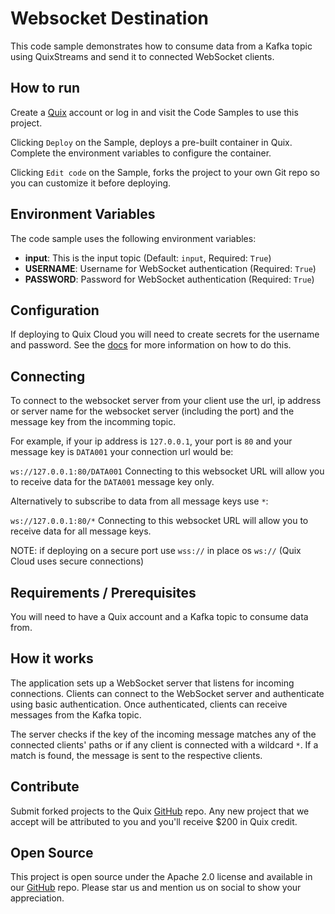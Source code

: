 # Websocket Destination

This code sample demonstrates how to consume data from a Kafka topic using QuixStreams and send it to connected WebSocket clients.

## How to run

Create a [Quix](https://portal.platform.quix.io/signup?xlink=github) account or log in and visit the Code Samples to use this project.

Clicking `Deploy` on the Sample, deploys a pre-built container in Quix. Complete the environment variables to configure the container.

Clicking `Edit code` on the Sample, forks the project to your own Git repo so you can customize it before deploying.

## Environment Variables

The code sample uses the following environment variables:

- **input**: This is the input topic (Default: `input`, Required: `True`)
- **USERNAME**: Username for WebSocket authentication (Required: `True`)
- **PASSWORD**: Password for WebSocket authentication (Required: `True`)

## Configuration

If deploying to Quix Cloud you will need to create secrets for the username and password.
See the [docs](https://quix.io/docs/deploy/secrets-management.html) for more information on how to do this.

## Connecting

To connect to the websocket server from your client use the url, ip address or server name for the websocket server (including the port) and the message key from the incomming topic.

For example, if your ip address is `127.0.0.1`, your port is `80` and your message key is `DATA001` your connection url would be:

`ws://127.0.0.1:80/DATA001` Connecting to this websocket URL will allow you to receive data for the `DATA001` message key only.

Alternatively to subscribe to data from all message keys use `*`:

`ws://127.0.0.1:80/*` Connecting to this websocket URL will allow you to receive data for all message keys.

NOTE: if deploying on a secure port use `wss://` in place os `ws://` (Quix Cloud uses secure connections)


## Requirements / Prerequisites

You will need to have a Quix account and a Kafka topic to consume data from. 

## How it works

The application sets up a WebSocket server that listens for incoming connections. Clients can connect to the WebSocket server and authenticate using basic authentication. Once authenticated, clients can receive messages from the Kafka topic.

The server checks if the key of the incoming message matches any of the connected clients' paths or if any client is connected with a wildcard `*`. If a match is found, the message is sent to the respective clients.

## Contribute

Submit forked projects to the Quix [GitHub](https://github.com/quixio/quix-samples) repo. Any new project that we accept will be attributed to you and you'll receive $200 in Quix credit.

## Open Source

This project is open source under the Apache 2.0 license and available in our [GitHub](https://github.com/quixio/quix-samples) repo. Please star us and mention us on social to show your appreciation.